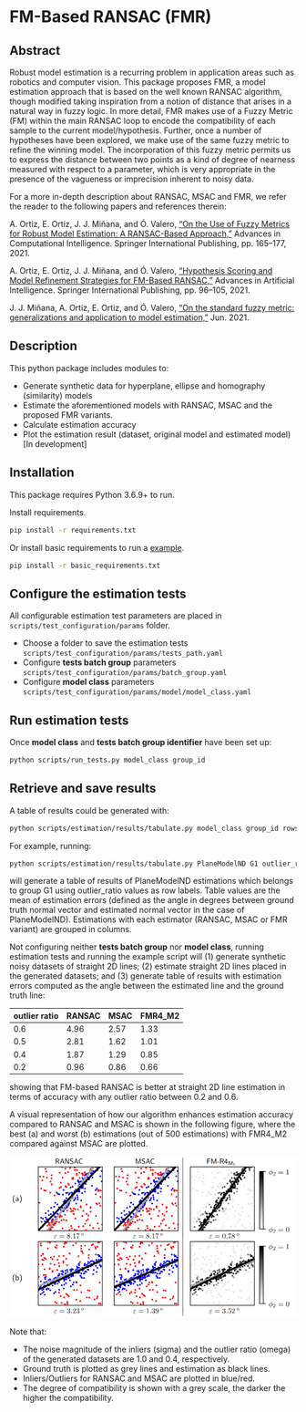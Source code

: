 # FM-Based RANSAC (FMR)

## Abstract 
Robust model estimation is a recurring problem in application areas such as robotics and computer vision. This package proposes FMR, a model estimation approach that is based on the well known RANSAC algorithm, though modified taking inspiration from a notion of distance that arises in a natural way in fuzzy logic. In more detail, FMR makes use of a Fuzzy Metric (FM) within the main RANSAC loop to encode the compatibility of each sample to the current model/hypothesis. Further, once a number of hypotheses have been explored, we make use of the same fuzzy metric to refine the winning model. The incorporation of this fuzzy metric permits us to express the distance between two points as a kind of degree of nearness measured with respect to a parameter, which is very appropriate in the presence of the vagueness or imprecision inherent to noisy data. 

For a more in-depth description about RANSAC, MSAC and FMR, we refer the reader to the following papers and references therein:

A. Ortiz, E. Ortiz, J. J. Miñana, and Ó. Valero, [“On the Use of Fuzzy Metrics for Robust Model Estimation: A RANSAC-Based Approach,”](https://doi.org/10.1007/978-3-030-85030-2_14) Advances in Computational Intelligence. Springer International Publishing, pp. 165–177, 2021. 

A. Ortiz, E. Ortiz, J. J. Miñana, and Ó. Valero, [“Hypothesis Scoring and Model Refinement Strategies for FM-Based RANSAC,”](https://doi.org/10.1007/978-3-030-85713-4_10) Advances in Artificial Intelligence. Springer International Publishing, pp. 96–105, 2021.

J. J. Miñana, A. Ortiz, E. Ortiz, and Ó. Valero, [“On the standard fuzzy metric: generalizations and application to model estimation,”](https://doi.org/10.5281/zenodo.4964783) Jun. 2021.

## Description
This python package includes modules to:

- Generate synthetic data for hyperplane, ellipse and homography (similarity) models
- Estimate the aforementioned models with RANSAC, MSAC and the proposed FMR variants.
- Calculate estimation accuracy
- Plot the estimation result (dataset, original model and estimated model) [In development]

## Installation

This package requires Python 3.6.9+ to run.

Install requirements.
```sh
pip install -r requirements.txt 
```

Or install basic requirements to run a [example](https://github.com/esauortiz/fmransac/tree/master/example).
```sh
pip install -r basic_requirements.txt 
```

## Configure the estimation tests
All configurable estimation test parameters are placed in ```scripts/test_configuration/params``` folder.
- Choose a folder to save the estimation tests ```scripts/test_configuration/params/tests_path.yaml```
- Configure **tests batch group** parameters ```scripts/test_configuration/params/batch_group.yaml```
- Configure **model class** parameters ```scripts/test_configuration/params/model/model_class.yaml```
 
## Run estimation tests
Once **model class** and **tests batch group identifier** have been set up:
```sh
python scripts/run_tests.py model_class group_id
```

## Retrieve and save results
A table of results could be generated with:
```sh
python scripts/estimation/results/tabulate.py model_class group_id rows_labels metric stat_type
```
For example, running:

```sh
python scripts/estimation/results/tabulate.py PlaneModelND G1 outlier_ratio estimation_errors mean
```
will generate a table of results of PlaneModelND estimations which belongs to group G1 using outlier_ratio values as row labels. Table values are the mean of estimation errors (defined as the angle in degrees between ground truth normal vector and estimated normal vector in the case of PlaneModelND). Estimations with each estimator (RANSAC, MSAC or FMR variant) are grouped in columns. 

Not configuring neither **tests batch group** nor **model class**, running estimation tests and running the example script will (1) generate synthetic noisy datasets of straight 2D lines; (2) estimate straight 2D lines placed in the generated datasets; and (3) generate table of results with estimation errors computed as the angle between the estimated line and the ground truth line:

|outlier ratio|RANSAC|MSAC |FMR4_M2 |
|-------------|------|-----|--------|
|0.6          |4.96  |2.57 |1.33    |
|0.5          |2.81  |1.62 |1.01    |
|0.4          |1.87  |1.29 |0.85    |
|0.2          |0.96  |0.86 |0.66    |

showing that FM-based RANSAC is better at straight 2D line estimation in terms of accuracy with any outlier ratio between 0.2 and 0.6.

A visual representation of how our algorithm enhances estimation accuracy compared to RANSAC and MSAC is shown in the following figure, where the best (a) and worst (b) estimations (out of 500 estimations) with FMR4_M2 compared against MSAC are plotted.

![](https://github.com/esauortiz/fmransac/blob/master/doc/fig/ransac_msac_vs_fmr4.png)

Note that:

* The noise magnitude of the inliers (sigma) and the outlier ratio (omega) of the generated datasets are 1.0 and 0.4, respectively.
* Ground truth is plotted as grey lines and estimation as black lines.
* Inliers/Outliers for RANSAC and MSAC are plotted in blue/red.
* The degree of compatibility is shown with a grey scale, the darker the higher the compatibility.
